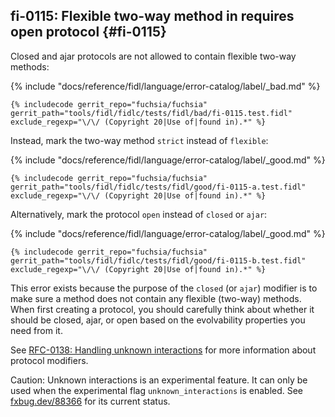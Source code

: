 ## fi-0115: Flexible two-way method in requires open protocol {#fi-0115}

Closed and ajar protocols are not allowed to contain flexible two-way methods:

{% include "docs/reference/fidl/language/error-catalog/label/_bad.md" %}

```fidl
{% includecode gerrit_repo="fuchsia/fuchsia" gerrit_path="tools/fidl/fidlc/tests/fidl/bad/fi-0115.test.fidl" exclude_regexp="\/\/ (Copyright 20|Use of|found in).*" %}
```

Instead, mark the two-way method `strict` instead of `flexible`:

{% include "docs/reference/fidl/language/error-catalog/label/_good.md" %}

```fidl
{% includecode gerrit_repo="fuchsia/fuchsia" gerrit_path="tools/fidl/fidlc/tests/fidl/good/fi-0115-a.test.fidl" exclude_regexp="\/\/ (Copyright 20|Use of|found in).*" %}
```

Alternatively, mark the protocol `open` instead of `closed` or `ajar`:

{% include "docs/reference/fidl/language/error-catalog/label/_good.md" %}

```fidl
{% includecode gerrit_repo="fuchsia/fuchsia" gerrit_path="tools/fidl/fidlc/tests/fidl/good/fi-0115-b.test.fidl" exclude_regexp="\/\/ (Copyright 20|Use of|found in).*" %}
```

This error exists because the purpose of the `closed` (or `ajar`) modifier is to
make sure a method does not contain any flexible (two-way) methods. When first
creating a protocol, you should carefully think about whether it should be
closed, ajar, or open based on the evolvability properties you need from it.

See [RFC-0138: Handling unknown
interactions](/docs/contribute/governance/rfcs/0138_handling_unknown_interactions.md)
for more information about protocol modifiers.

<!-- TODO(fxbug.dev/88366): Delete when unknown interactions are fully activated. -->

Caution: Unknown interactions is an experimental feature. It can only be used
when the experimental flag `unknown_interactions` is enabled. See
[fxbug.dev/88366](https://fxbug.dev/88366) for its current status.
